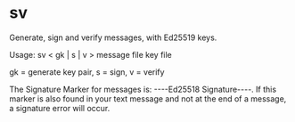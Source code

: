 # sv
Generate, sign and verify messages, with Ed25519 keys.

Usage: sv < gk | s | v > message file key file

gk = generate key pair,
s = sign,
v = verify

The Signature Marker for messages is: ----Ed25518 Signature----. If this
marker is also found in your text message and not at the end of a message,
a signature error will occur.
